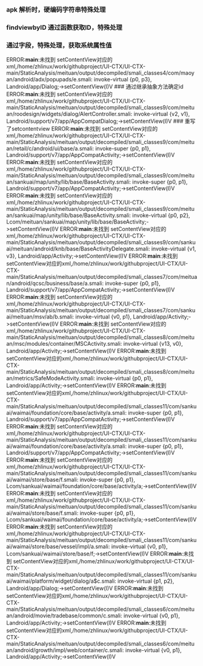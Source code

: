 ### apk 解析时，硬编码字符串特殊处理
### findviewbyID 通过函数获取ID，特殊处理
### 通过字段，特殊处理，获取系统属性值

ERROR:__main__:未找到 setContentView对应的xml,/home/zhlinux/work/githubproject/UI-CTX/UI-CTX-main/StaticAnalysis/meituan/output/decompiled/smali_classes4/com/maoyan/android/adx/popupads/e.smali: invoke-virtual {p0, p3}, Landroid/app/Dialog;->setContentView(I)V    ### 通过继承抽象方法确定id
ERROR:__main__:未找到 setContentView对应的xml,/home/zhlinux/work/githubproject/UI-CTX/UI-CTX-main/StaticAnalysis/meituan/output/decompiled/smali_classes9/com/meituan/roodesign/widgets/dialog/AlertController.smali: invoke-virtual {v2, v1}, Landroid/support/v7/app/AppCompatDialog;->setContentView(I)V ### 重写了setcontentview
ERROR:__main__:未找到 setContentView对应的xml,/home/zhlinux/work/githubproject/UI-CTX/UI-CTX-main/StaticAnalysis/meituan/output/decompiled/smali_classes9/com/meituan/retail/c/android/ui/base/a.smali: invoke-super {p0, p1}, Landroid/support/v7/app/AppCompatActivity;->setContentView(I)V 
ERROR:__main__:未找到 setContentView对应的xml,/home/zhlinux/work/githubproject/UI-CTX/UI-CTX-main/StaticAnalysis/meituan/output/decompiled/smali_classes9/com/meituan/sankuai/map/unity/lib/base/BaseActivity.smali: invoke-super {p0, p1}, Landroid/support/v7/app/AppCompatActivity;->setContentView(I)V
ERROR:__main__:未找到 setContentView对应的xml,/home/zhlinux/work/githubproject/UI-CTX/UI-CTX-main/StaticAnalysis/meituan/output/decompiled/smali_classes9/com/meituan/sankuai/map/unity/lib/base/BaseActivity.smali: invoke-virtual {p0, p2}, Lcom/meituan/sankuai/map/unity/lib/base/BaseActivity;->setContentView(I)V
ERROR:__main__:未找到 setContentView对应的xml,/home/zhlinux/work/githubproject/UI-CTX/UI-CTX-main/StaticAnalysis/meituan/output/decompiled/smali_classes9/com/sankuai/meituan/android/knb/base/BaseActivityDelegate.smali: invoke-virtual {v1, v3}, Landroid/app/Activity;->setContentView(I)V
ERROR:__main__:未找到 setContentView对应的xml,/home/zhlinux/work/githubproject/UI-CTX/UI-CTX-main/StaticAnalysis/meituan/output/decompiled/smali_classes7/com/meituan/android/qcsc/business/base/a.smali: invoke-super {p0, p1}, Landroid/support/v7/app/AppCompatActivity;->setContentView(I)V
ERROR:__main__:未找到 setContentView对应的xml,/home/zhlinux/work/githubproject/UI-CTX/UI-CTX-main/StaticAnalysis/meituan/output/decompiled/smali_classes7/com/sankuai/meituan/msv/ab/b.smali: invoke-virtual {v0, p1}, Landroid/app/Activity;->setContentView(I)V
ERROR:__main__:未找到 setContentView对应的xml,/home/zhlinux/work/githubproject/UI-CTX/UI-CTX-main/StaticAnalysis/meituan/output/decompiled/smali_classes8/com/meituan/msc/modules/container/MSCActivity.smali: invoke-virtual {v13, v0}, Landroid/app/Activity;->setContentView(I)V
ERROR:__main__:未找到 setContentView对应的xml,/home/zhlinux/work/githubproject/UI-CTX/UI-CTX-main/StaticAnalysis/meituan/output/decompiled/smali_classes8/com/meituan/metrics/SafeModeActivity.smali: invoke-virtual {p0, p1}, Landroid/app/Activity;->setContentView(I)V
ERROR:__main__:未找到 setContentView对应的xml,/home/zhlinux/work/githubproject/UI-CTX/UI-CTX-main/StaticAnalysis/meituan/output/decompiled/smali_classes11/com/sankuai/waimai/foundation/core/base/activity/a.smali: invoke-super {p0, p1}, Landroid/support/v7/app/AppCompatActivity;->setContentView(I)V
ERROR:__main__:未找到 setContentView对应的xml,/home/zhlinux/work/githubproject/UI-CTX/UI-CTX-main/StaticAnalysis/meituan/output/decompiled/smali_classes11/com/sankuai/waimai/foundation/core/base/activity/a.smali: invoke-super {p0, p1}, Landroid/support/v7/app/AppCompatActivity;->setContentView(I)V
ERROR:__main__:未找到 setContentView对应的xml,/home/zhlinux/work/githubproject/UI-CTX/UI-CTX-main/StaticAnalysis/meituan/output/decompiled/smali_classes11/com/sankuai/waimai/store/base/f.smali: invoke-super {p0, p1}, Lcom/sankuai/waimai/foundation/core/base/activity/a;->setContentView(I)V
ERROR:__main__:未找到 setContentView对应的xml,/home/zhlinux/work/githubproject/UI-CTX/UI-CTX-main/StaticAnalysis/meituan/output/decompiled/smali_classes11/com/sankuai/waimai/store/base/f.smali: invoke-super {p0, p1}, Lcom/sankuai/waimai/foundation/core/base/activity/a;->setContentView(I)V
ERROR:__main__:未找到 setContentView对应的xml,/home/zhlinux/work/githubproject/UI-CTX/UI-CTX-main/StaticAnalysis/meituan/output/decompiled/smali_classes11/com/sankuai/waimai/store/base/vessel/impl/a.smali: invoke-virtual {v0, p1}, Lcom/sankuai/waimai/store/base/f;->setContentView(I)V
ERROR:__main__:未找到 setContentView对应的xml,/home/zhlinux/work/githubproject/UI-CTX/UI-CTX-main/StaticAnalysis/meituan/output/decompiled/smali_classes11/com/sankuai/waimai/platform/widget/dialog/a$c.smali: invoke-virtual {p1, p2}, Landroid/app/Dialog;->setContentView(I)V
ERROR:__main__:未找到 setContentView对应的xml,/home/zhlinux/work/githubproject/UI-CTX/UI-CTX-main/StaticAnalysis/meituan/output/decompiled/smali_classes6/com/meituan/android/movie/tradebase/common/c.smali: invoke-virtual {v0, p1}, Landroid/app/Activity;->setContentView(I)V
ERROR:__main__:未找到 setContentView对应的xml,/home/zhlinux/work/githubproject/UI-CTX/UI-CTX-main/StaticAnalysis/meituan/output/decompiled/smali_classes6/com/meituan/android/growth/impl/web/container/c.smali: invoke-virtual {v0, p1}, Landroid/app/Activity;->setContentView(I)V